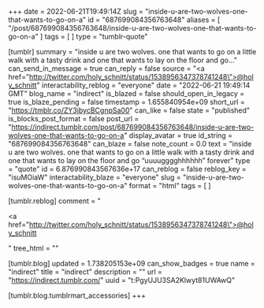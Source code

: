 +++
date = 2022-06-21T19:49:14Z
slug = "inside-u-are-two-wolves-one-that-wants-to-go-on-a"
id = "687699084356763648"
aliases = [ "/post/687699084356763648/inside-u-are-two-wolves-one-that-wants-to-go-on-a" ]
tags = [ ]
type = "tumblr-quote"

[tumblr]
summary = "inside u are two wolves. one that wants to go on a little walk with a tasty drink and one that wants to lay on the floor and go..."
can_send_in_message = true
can_reply = false
source = "<a href=\"http://twitter.com/holy_schnitt/status/1538956347378741248\">@holy_schnitt</a>"
interactability_reblog = "everyone"
date = "2022-06-21 19:49:14 GMT"
blog_name = "indirect"
is_blazed = false
should_open_in_legacy = true
is_blaze_pending = false
timestamp = 1.655840954e+09
short_url = "https://tmblr.co/ZY3jbycBCgnpSa00"
can_like = false
state = "published"
is_blocks_post_format = false
post_url = "https://indirect.tumblr.com/post/687699084356763648/inside-u-are-two-wolves-one-that-wants-to-go-on-a"
display_avatar = true
id_string = "687699084356763648"
can_blaze = false
note_count = 0.0
text = "inside u are two wolves. one that wants to go on a little walk with a tasty drink and one that wants to lay on the floor and go “uuuugggghhhhhh” forever"
type = "quote"
id = 6.876990843567636e+17
can_reblog = false
reblog_key = "isuMOiaW"
interactability_blaze = "everyone"
slug = "inside-u-are-two-wolves-one-that-wants-to-go-on-a"
format = "html"
tags = [ ]

[tumblr.reblog]
comment = "<p><a href=\"http://twitter.com/holy_schnitt/status/1538956347378741248\">@holy_schnitt</a></p>"
tree_html = ""

[tumblr.blog]
updated = 1.738205153e+09
can_show_badges = true
name = "indirect"
title = "indirect"
description = ""
url = "https://indirect.tumblr.com/"
uuid = "t:PgyUJU3SA2Klwyt81UWAwQ"

[tumblr.blog.tumblrmart_accessories]
+++

